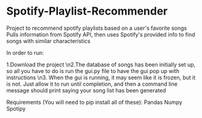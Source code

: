 # Spotify-Playlist-Recommender
Project to recommend spotify playlists based on a user's favorite songs
Pulls information from Spotify API, then uses Spotify's provided info to find songs with similar characteristics

In order to run:

1.Download the project
\n2.The database of songs has been initially set up, so all you have to do is run the gui.py file to have the gui pop up with instructions
\n3. When the gui is running, it may seem like it is frozen, but it is not. Just allow it to run until completion, and then a command line message should print saying your song list has been generated

Requirements (You will need to pip install all of these):
Pandas
Numpy
Spotipy
